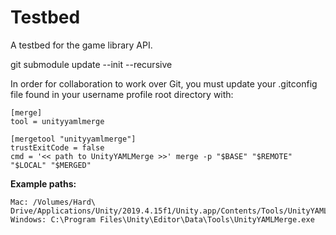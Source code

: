 # Testbed
A testbed for the game library API.

git submodule update --init --recursive

In order for collaboration to work over Git, you must update your .gitconfig file found in your username profile root directory with:

    [merge]
    tool = unityyamlmerge

    [mergetool "unityyamlmerge"]
    trustExitCode = false
    cmd = '<< path to UnityYAMLMerge >>' merge -p "$BASE" "$REMOTE" "$LOCAL" "$MERGED"
    
**Example paths:**

    Mac: /Volumes/Hard\ Drive/Applications/Unity/2019.4.15f1/Unity.app/Contents/Tools/UnityYAMLMerge
    Windows: C:\Program Files\Unity\Editor\Data\Tools\UnityYAMLMerge.exe
